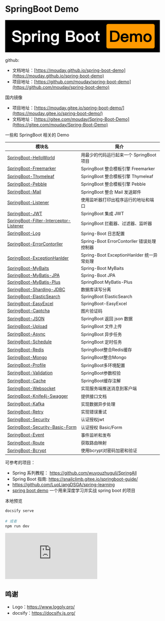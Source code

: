 # SpringBoot Demo

![](logo.png)

github:

- 文档地址：[https://mouday.github.io/spring-boot-demo](https://mouday.github.io/spring-boot-demo)
- 项目地址：[https://github.com/mouday/spring-boot-demo](https://github.com/mouday/spring-boot-demo)


国内镜像

- 项目地址：[https://mouday.gitee.io/spring-boot-demo/](https://mouday.gitee.io/spring-boot-demo/)
- 文档地址：[https://gitee.com/mouday/Spring-Boot-Demo](https://gitee.com/mouday/Spring-Boot-Demo)

一些和 SpringBoot 相关的 Demo

| 模块名 | 简介  |
| - | - |
| [SpringBoot-HelloWorld](SpringBoot-HelloWorld/README.md)  | 用最少的代码运行起来一个 SpringBoot 项目 |
| [SpringBoot-Freemarker](SpringBoot-Freemarker/README.md)  | SpringBoot 整合模板引擎 Freemarker |
| [SpringBoot-Thymeleaf](SpringBoot-Thymeleaf/README.md)  | SpringBoot 整合模板引擎 Thymeleaf |
| [SpringBoot-Pebble](SpringBoot-Pebble/README.md)  | SpringBoot 整合模板引擎 Pebble |
| [SpringBoot-Mail](SpringBoot-Mail/README.md)    | SpringBoot 整合 Mail 发送邮件 |
| [SpringBoot-Listener](SpringBoot-Listener/README.md) | 使用监听器打印出程序运行的地址和端口 |
| [SpringBoot-JWT](SpringBoot-JWT/README.md) | SpringBoot 集成 JWT |
| [SpringBoot-Filter-Interceptor-Listener](SpringBoot-Filter-Interceptor-Listener/README.md) | SpringBoot 拦截器、过滤器、监听器 |
| [SpringBoot-Log](SpringBoot-Log/README.md)   | Spring-Boot 日志配置 |
| [SpringBoot-ErrorContorller](SpringBoot-ErrorContorller/README.md) | Spring-Boot ErrorContorller   错误处理控制器 |
| [SpringBoot-ExceptionHanlder](SpringBoot-ExceptionHanlder/README.md) | Spring-Boot ExceptionHanlder   统一异常处理 |
| [SpringBoot-MyBaits](SpringBoot-MyBaits) | Spring-Boot MyBaits |
| [SpringBoot-MyBatis-JPA](SpringBoot-MyBatis-JPA/README.md)  | Spring-Boot JPA |
| [SpringBoot-MyBatis-Plus](SpringBoot-MyBatis-Plus/README.md)  | SpringBoot MyBatis-Plus |
| [SpringBoot-Sharding-JDBC](SpringBoot-Sharding-JDBC/README.md)  | 数据库读写分离 |
|[SpringBoot-ElasticSearch](SpringBoot-ElasticSearch/README.md) | SpringBoot ElasticSearch |
|[SpringBoot-EasyExcel](SpringBoot-EasyExcel/README.md)  | SpringBoot-EasyExcel |
|[SpringBoot-Captcha](SpringBoot-Captcha/README.md)  | 图片验证码 |
|[SpringBoot-JSON](SpringBoot-JSON/README.md)  | SpringBoot 返回 json 数据 |
|[SpringBoot-Upload](SpringBoot-Upload/README.md)  | SpringBoot 文件上传 |
|[SpringBoot-Async](SpringBoot-Async/README.md)  | SpringBoot 异步任务 |
|[SpringBoot-Schedule](SpringBoot-Schedule/README.md)  | SpringBoot 定时任务 |
|[SpringBoot-Redis](SpringBoot-Redis/README.md)  | SpringBoot整合Redis缓存 |
|[SpringBoot-Mongo](SpringBoot-Mongo/README.md)  | SpringBoot整合Mongo |
|[SpringBoot-Profile](SpringBoot-Profile/README.md)  | SpringBoot多环境配置 |
|[SpringBoot-Validation](SpringBoot-Validation/README.md)  | SpringBoot参数校验 |
|[SpringBoot-Cache](SpringBoot-Cache/README.md)  | SpringBoot缓存注解 |
|[SpringBoot-Websocket](SpringBoot-Websocket/README.md)  | 实现服务端推送消息到客户端|
|[SpringBoot-Knife4j-Swagger](SpringBoot-Knife4j-Swagger/README.md)  | 提供接口文档 |
|[SpringBoot-Kafka](SpringBoot-Kafka/README.md)  | 实现数据异步处理 |
|[SpringBoot-Retry](SpringBoot-Retry/README.md)  | 实现错误重试 |
|[SpringBoot-Security](SpringBoot-Security/README.md)  | 认证授权jwt |
|[SpringBoot-Security-Basic-Form](SpringBoot-Security-Basic-Form/README.md)  | 认证授权 Basic/Form |
|[SpringBoot-Event](SpringBoot-Event/README.md)  | 事件监听和发布 |
|[SpringBoot-Route](SpringBoot-Route/README.md)  | 获取路由映射 |
|[SpringBoot-Bcrypt](SpringBoot-Bcrypt/README.md)  | 使用bcrypt对密码加密和验证 |


可参考的项目：

- Spring 系列教程： https://github.com/wuyouzhuguli/SpringAll
- Spring Boot 指南: https://snailclimb.gitee.io/springboot-guide/
- https://github.com/LuoLiangDSGA/spring-learning
- [spring boot demo](https://github.com/xkcoding/spring-boot-demo) 一个用来深度学习并实战 spring boot 的项目


本地预览

```bash
docsify serve

# 或者
npm run dev
```

![](https://api.isoyu.com/bing_images.php)

## 鸣谢

- Logo：https://www.logoly.pro/
- docsify：https://docsify.js.org/
